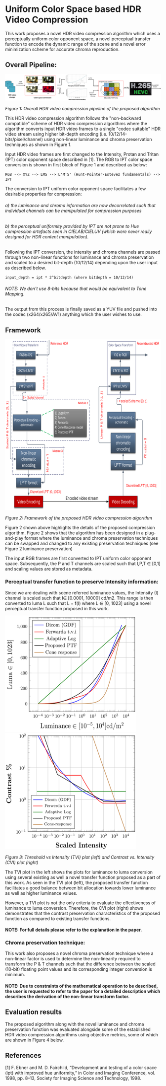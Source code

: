 # Uniform Color Space based HDR Video Compression
This work proposes a novel HDR video compression algorithm which uses a perceptually uniform color opponent space, a novel perceptual transfer function to encode the dynamic range of the scene and a novel error minimization scheme for accurate chroma reproduction.

## Overall Pipeline:
![Overall Pipeline](./figures/overalldiagram.png)

*Figure 1: Overall HDR video compression pipeline of the proposed algorithm*

This HDR video compression algorithm follows the "non-backward compatible" scheme of HDR video compression algorithms where the algorithm converts input HDR video frames to a single "codec suitable" HDR video stream using higher bit-depth encoding (i.e. 10/12/14-bits/pixel/channel) using non-linear luminance and chroma preservation techniques as shown in Figure 1.

Input HDR video frames are first changed to the Intensity, Protan and Tritan (IPT) color opponent space described in [1]. The RGB to IPT color space conversion is shown in first block of Figure 1 and described as below: 

 	RGB --> XYZ --> LMS --> L'M'S' (Hunt-Pointer-Estevez fundamentals) --> IPT

The conversion to IPT uniform color opponent space facilitates a few desirable properties for compression:

###### a) the luminance and chroma information are now decorrelated such that individual channels can be manipulated for compression purposes

###### b) the perceptual uniformity provided by IPT are not prone to Hue compression artefacts seen in CIELAB/CIELUV (which were never really designed for HDR content manipulation).

Following the IPT conversion, the intensity and chroma channels are passed through two non-linear functions for luminance and chroma preservation and scaled to a desired bit-depth (10/12/14) depending upon the user input as described below. 
	
	input_depth = ipt * 2^bitdepth (where bitdepth = 10/12/14)
	
###### NOTE: We don't use 8-bits because that would be equivalent to Tone Mapping.

The output from this process is finally saved as a YUV file and pushed into the codec (x264/x265/AV1) anything which the user wishes to use.

## Framework
<p align="center">
  <img src="./figures/Framework.png" width="650" height="550"> 
</p>

*Figure 2: Framework of the proposed HDR video compression algorithm*

Figure 2 shown above highlights the details of the proposed compression algorithm. Figure 2 shows that the algorithm has been designed in a plug-and-play format where the luminance and chroma preservation techniques can be swapped and changed to any existing preservation techniques (see Figure 2 luminance preservation)

The input RGB frames are first converted to IPT uniform color opponent space. Subsequently, the P and T channels are scaled such that I,P,T ∈ [0,1] and scaling values are stored as metadata.

### Perceptual transfer function to preserve Intensity information:
Since we are dealing with scene referred luminance values, the Intensity (I) channel is scaled such that I∈ [0.0001, 10000] cd/m2. This range is then converted to luma L such that L = f(I) where L ∈ [0, 1023] using a novel perceptual transfer function proposed in this work. 

<img src="./figures/tviplot.png" width="425" height="375"> <img src="./figures/cviplot.png" width="425" height="375"> 

*Figure 3: Threshold vs Intensity (TVI) plot (left) and Contrast vs. Intensity (CVI) plot (right)*

The TVI plot in the left shows the plots for luminance to luma conversion using several existing as well a novel transfer function proposed as a part of this work. As seen in the TVI plot (left), the proposed transfer function facilitates a good balance between bit allocation towards lower luminance as well as higher luminance values. 

However, a TVI plot is not the only criteria to evaluate the effectiveness of luminance to luma conversion. Therefore, the CVI plot (right) shows demonstrates that the contrast preservation characteristics of the proposed function as compared to existing transfer functions. 

#### NOTE: For full details please refer to the explanation in the paper.

### Chroma preservation technique: 
This work also proposes a novel chroma preservation technique where a non-linear factor is used to determine the non-linearity required to transform the P & T channels such that the difference between the scaled (10-bit) floating point values and its corresponding integer conversion is minimum.

#### NOTE: Due to constraints of the mathematical operation to be described, the user is requested to refer to the paper for a detailed description which describes the derivation of the non-linear transform factor.

## Evaluation results
The proposed algorithm along with the novel luminance and chroma preservation function was evaluated alongside some of the established HDR video compression algorithms using objective metrics, some of which are shown in Figure 4 below. 



## References
[1] F. Ebner and M. D. Fairchild, “Development and testing of a color space (ipt) with improved hue uniformity,” in Color and Imaging Conference, vol. 1998, pp. 8–13, Society for Imaging Science and Technology, 1998.
